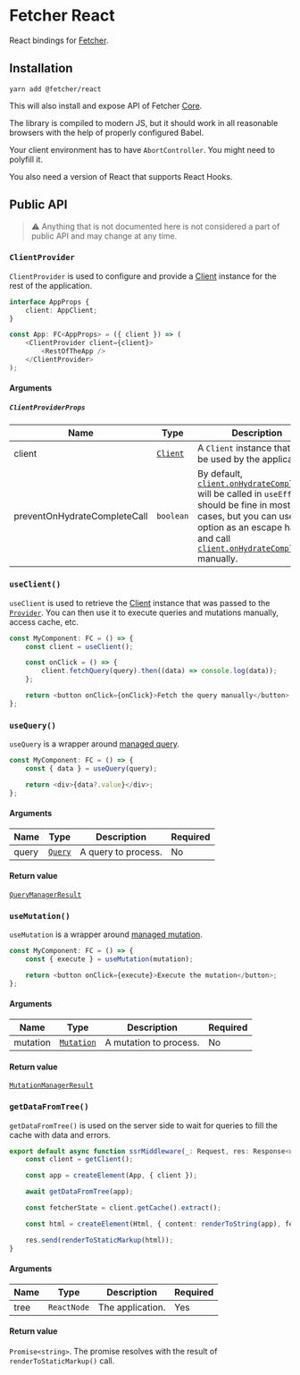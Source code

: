 # Fetcher React

React bindings for [Fetcher](/README.md#fetcher-).

## Installation

```
yarn add @fetcher/react
```

This will also install and expose API of Fetcher [Core](../../packages/core).

The library is compiled to modern JS, but it should work in all reasonable browsers with the help of properly configured Babel.

Your client environment has to have `AbortController`. You might need to polyfill it.

You also need a version of React that supports React Hooks.

## Public API

> ⚠ Anything that is not documented here is not considered a part of public API and may change at any time.

### `ClientProvider`

`ClientProvider` is used to configure and provide a [Client](/packages/core#client) instance for the rest of the application.

```typescript jsx
interface AppProps {
    client: AppClient;
}

const App: FC<AppProps> = ({ client }) => (
    <ClientProvider client={client}>
        <RestOfTheApp />
    </ClientProvider>
);
```

#### Arguments

##### `ClientProviderProps`

| Name                         | Type                                         | Description                                                                                                                                                                                                                                                                                                       | Required |
| ---------------------------- | -------------------------------------------- | ----------------------------------------------------------------------------------------------------------------------------------------------------------------------------------------------------------------------------------------------------------------------------------------------------------------- | -------- |
| client                       | <code>[Client](/packages/core#client)</code> | A `Client` instance that will be used by the application.                                                                                                                                                                                                                                                         | Yes      |
| preventOnHydrateCompleteCall | `boolean`                                    | By default, <code>[client.onHydrateComplete()](/packages/core#clientonhydratecomplete)</code> will be called in `useEffect`. It should be fine in most cases, but you can use this option as an escape hatch and call <code>[client.onHydrateComplete()](/packages/core#clientonhydratecomplete)</code> manually. | No       |

### `useClient()`

`useClient` is used to retrieve the [Client](/packages/core#client) instance that was passed to the <code>[Provider](#clientprovider)</code>. You can then use it to execute queries and mutations manually, access cache, etc.

```typescript jsx
const MyComponent: FC = () => {
    const client = useClient();

    const onClick = () => {
        client.fetchQuery(query).then((data) => console.log(data));
    };

    return <button onClick={onClick}>Fetch the query manually</button>;
};
```

### `useQuery()`

`useQuery` is a wrapper around [managed query](/packages/core#clientmanagequery).

```typescript jsx
const MyComponent: FC = () => {
    const { data } = useQuery(query);

    return <div>{data?.value}</div>;
};
```

#### Arguments

| Name  | Type                                       | Description         | Required |
| ----- | ------------------------------------------ | ------------------- | -------- |
| query | <code>[Query](/packages/core#query)</code> | A query to process. | No       |

#### Return value

<code>[QueryManagerResult](/packages/core#querymanagerresult)</code>

### `useMutation()`

`useMutation` is a wrapper around [managed mutation](/packages/core#clientmanagemutation).

```typescript jsx
const MyComponent: FC = () => {
    const { execute } = useMutation(mutation);

    return <button onClick={execute}>Execute the mutation</button>;
};
```

#### Arguments

| Name     | Type                                             | Description            | Required |
| -------- | ------------------------------------------------ | ---------------------- | -------- |
| mutation | <code>[Mutation](/packages/core#mutation)</code> | A mutation to process. | No       |

#### Return value

<code>[MutationManagerResult](/packages/core#mutationmanagerresult)</code>

### `getDataFromTree()`

`getDataFromTree()` is used on the server side to wait for queries to fill the cache with data and errors.

```typescript
export default async function ssrMiddleware(_: Request, res: Response<unknown>) {
    const client = getClient();

    const app = createElement(App, { client });

    await getDataFromTree(app);

    const fetcherState = client.getCache().extract();

    const html = createElement(Html, { content: renderToString(app), fetcherState });

    res.send(renderToStaticMarkup(html));
}
```

#### Arguments

| Name | Type                   | Description      | Required |
| ---- | ---------------------- | ---------------- | -------- |
| tree | <code>ReactNode</code> | The application. | Yes      |

#### Return value

`Promise<string>`. The promise resolves with the result of `renderToStaticMarkup()` call.
